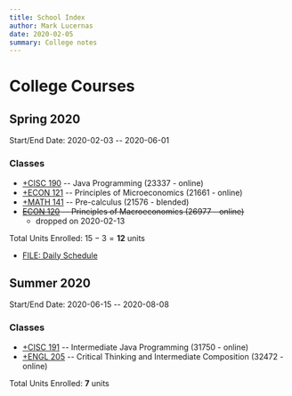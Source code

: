 ```yaml
---
title: School Index
author: Mark Lucernas
date: 2020-02-05
summary: College notes
---
```


# College Courses

## Spring 2020

Start/End Date: 2020-02-03 -- 2020-06-01

### Classes

  - [+CISC 190](spring-2020/CISC-190/index) -- Java Programming (23337 - online)
  - [+ECON 121](spring-2020/ECON-121/index) -- Principles of Microeconomics (21661 - online)
  - [+MATH 141](spring-2020/MATH-141/index) -- Pre-calculus (21576 - blended)
  - ~~[ECON 120](spring-2020/ECON-120/index) -- Principles of Macroeconomics (26977 - online)~~
    * dropped on 2020-02-13


Total Units Enrolled: $15 - 3 = \mathbf{12}$ units

  - [FILE: Daily Schedule](file:../files/spring-2020/spring-2020_dailySchedule_v2.png)


## Summer 2020

Start/End Date: 2020-06-15 -- 2020-08-08

### Classes

  - [+CISC 191](summer-2020/CISC-191/index) -- Intermediate Java Programming (31750 - online)
  - [+ENGL 205](summer-2020/ENGL-205/index) -- Critical Thinking and Intermediate Composition (32472 - online)


Total Units Enrolled: $\mathbf{7}$ units
